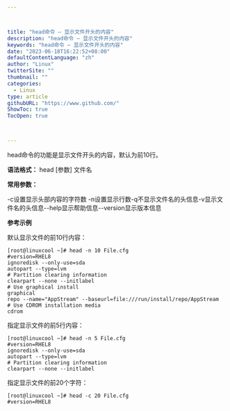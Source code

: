 ```yaml
---



title: "head命令 – 显示文件开头的内容"
description: "head命令 – 显示文件开头的内容"
keywords: "head命令 – 显示文件开头的内容"
date: "2023-06-18T16:22:52+08:00"
defaultContentLanguage: "zh"
author: "Linux"
twitterSite: ""
thumbnail: ""
categories:
  - Linux
type: article
githubURL: "https://www.github.com/"
ShowToc: true
TocOpen: true



---
```


head命令的功能是显示文件开头的内容，默认为前10行。

**语法格式：** head [参数] 文件名

**常用参数：**

-c设置显示头部内容的字符数 -n设置显示行数-q不显示文件名的头信息-v显示文件名的头信息--help显示帮助信息--version显示版本信息

**参考示例**

默认显示文件的前10行内容：

```
[root@linuxcool ~]# head -n 10 File.cfg
#version=RHEL8
ignoredisk --only-use=sda
autopart --type=lvm
# Partition clearing information
clearpart --none --initlabel
# Use graphical install
graphical
repo --name="AppStream" --baseurl=file:///run/install/repo/AppStream
# Use CDROM installation media
cdrom
```

指定显示文件的前5行内容：

```
[root@linuxcool ~]# head -n 5 File.cfg
#version=RHEL8
ignoredisk --only-use=sda
autopart --type=lvm
# Partition clearing information
clearpart --none --initlabel
```

指定显示文件的前20个字符：

```
[root@linuxcool ~]# head -c 20 File.cfg
#version=RHEL8
```